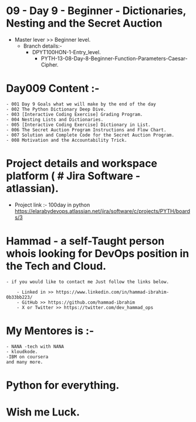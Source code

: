 # 09 - Day 9 - Beginner - Dictionaries, Nesting and the Secret Auction
 - Master lever >> Beginner level.
    - Branch details:- 
        - DPYT100HON-1-Entry_level. 
            - PYTH-13-08-Day-8-Beginner-Function-Parameters-Caesar-Cipher.

# Day009 Content :- 
    - 001 Day 9 Goals what we will make by the end of the day
    - 002 The Python Dictionary Deep Dive.
    - 003 [Interactive Coding Exercise] Grading Program.
    - 004 Nesting Lists and Dictionaries.
    - 005 [Interactive Coding Exercise] Dictionary in List.
    - 006 The Secret Auction Program Instructions and Flow Chart.
    - 007 Solution and Complete Code for the Secret Auction Program.
    - 008 Motivation and the Accountability Trick.

# Project details and workspace platform ( # Jira Software - atlassian).
 - Project link :- 100day in python 
     https://elarabydevops.atlassian.net/jira/software/c/projects/PYTH/boards/3

# Hammad - a self-Taught person whois looking for DevOps position in the Tech and Cloud. 
    - if you would like to contact me Just follow the links below.
     
        - Linked in >> https://www.linkedin.com/in/hammad-ibrahim-0b33bb223/
        - GitHub >> https://github.com/hammad-ibrahim
        - X or Twitter >> https://twitter.com/dev_hammad_ops 
# My Mentores is :-
    - NANA -tech with NANA
    - kloudkode.
    -IBM on coursera
    and many more.


# Python for everything.

# Wish me Luck.